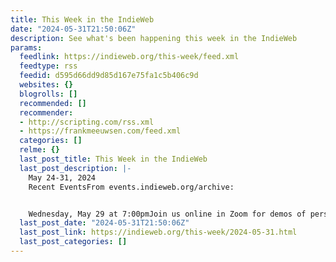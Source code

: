```yaml
---
title: This Week in the IndieWeb
date: "2024-05-31T21:50:06Z"
description: See what's been happening this week in the IndieWeb
params:
  feedlink: https://indieweb.org/this-week/feed.xml
  feedtype: rss
  feedid: d595d66dd9d85d167e75fa1c5b406c9d
  websites: {}
  blogrolls: []
  recommended: []
  recommender:
  - http://scripting.com/rss.xml
  - https://frankmeeuwsen.com/feed.xml
  categories: []
  relme: {}
  last_post_title: This Week in the IndieWeb
  last_post_description: |-
    May 24-31, 2024
    Recent EventsFrom events.indieweb.org/archive:


    Wednesday, May 29 at 7:00pmJoin us online in Zoom for demos of personal sites, recent breakthroughs, discussions about the independent
  last_post_date: "2024-05-31T21:50:06Z"
  last_post_link: https://indieweb.org/this-week/2024-05-31.html
  last_post_categories: []
---
```

